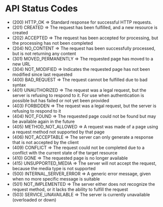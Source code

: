 # API Status Codes

- (200) HTTP_OK => Standard response for successful HTTP requests.
- (201) CREATED => The request has been fulfilled, and a new resource is created
- (202) ACCEPTED => The request has been accepted for processing, but the processing has not been completed
- (204) NO_CONTENT => The request has been successfully processed, but is not returning any content
- (301) MOVED_PERMANENTLY => The requested page has moved to a new URL
- (304) NOT_MODIFIED => Indicates the requested page has not been modified since last requested
- (400) BAD_REQUEST => The request cannot be fulfilled due to bad syntax
- (401) UNAUTHORIZED => The request was a legal request, but the server is refusing to respond to it. For use when authentication is possible but has failed or not yet been provided
- (403) FORBIDDEN => The request was a legal request, but the server is refusing to respond to it
- (404) NOT_FOUND => The requested page could not be found but may be available again in the future
- (405) METHOD_NOT_ALLOWED => A request was made of a page using a request method not supported by that page
- (406) NOT_ACCEPTABLE => The server can only generate a response that is not accepted by the client
- (409) CONFLICT => The request could not be completed due to a conflict with the current state of the target resource
- (410) GONE => The requested page is no longer available
- (415) UNSUPPORTED_MEDIA => The server will not accept the request, because the media type is not supported
- (500) INTERNAL_SERVER_ERROR => A generic error message, given when no more specific message is suitable
- (501) NOT_IMPLEMENTED => The server either does not recognize the request method, or it lacks the ability to fulfill the request
- (503) SERVICE_UNAVAILABLE => The server is currently unavailable (overloaded or down)
